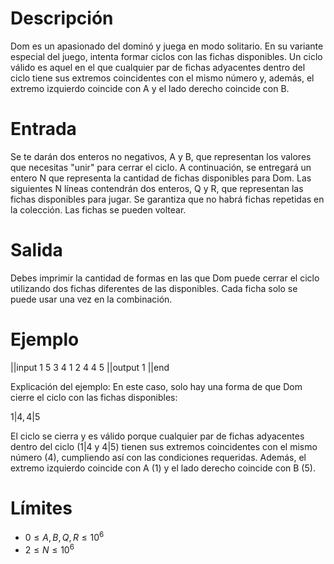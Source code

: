 # Descripción

Dom es un apasionado del dominó y juega en modo solitario. En su variante especial del juego, intenta formar ciclos con las fichas disponibles. Un ciclo válido es aquel en el que cualquier par de fichas adyacentes dentro del ciclo tiene sus extremos coincidentes con el mismo número y, además, el extremo izquierdo coincide con A y el lado derecho coincide con B.

# Entrada

Se te darán dos enteros no negativos, A y B, que representan los valores que necesitas "unir" para cerrar el ciclo. A continuación, se entregará un entero N que representa la cantidad de fichas disponibles para Dom. Las siguientes N líneas contendrán dos enteros, Q y R, que representan las fichas disponibles para jugar. Se garantiza que no habrá fichas repetidas en la colección. Las fichas se pueden voltear.

# Salida

Debes imprimir la cantidad de formas en las que Dom puede cerrar el ciclo utilizando dos fichas diferentes de las disponibles. Cada ficha solo se puede usar una vez en la combinación.

# Ejemplo

||input
1 5
3
4 1
2 4
4 5
||output
1
||end

Explicación del ejemplo:
En este caso, solo hay una forma de que Dom cierre el ciclo con las fichas disponibles:

$1|4, 4|5$

El ciclo se cierra y es válido porque cualquier par de fichas adyacentes dentro del ciclo (1|4 y 4|5) tienen sus extremos coincidentes con el mismo número (4), cumpliendo así con las condiciones requeridas. Además, el extremo izquierdo coincide con A (1) y el lado derecho coincide con B (5).

# Límites

- $0 \leq A, B, Q, R \leq 10^6$
- $2 \leq N \leq 10^6$

